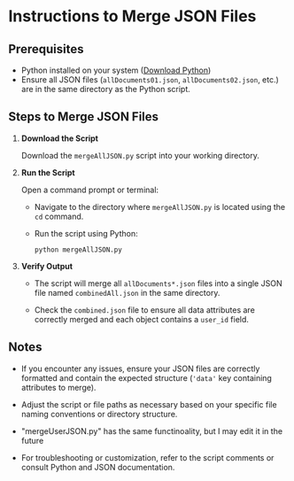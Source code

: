 # Instructions to Merge JSON Files

## Prerequisites

- Python installed on your system ([Download Python](https://www.python.org/downloads/))
- Ensure all JSON files (`allDocuments01.json`, `allDocuments02.json`, etc.) are in the same directory as the Python script.

## Steps to Merge JSON Files

1. **Download the Script**

   Download the `mergeAllJSON.py` script into your working directory.

2. **Run the Script**

   Open a command prompt or terminal:
   
   - Navigate to the directory where `mergeAllJSON.py` is located using the `cd` command.

   - Run the script using Python:
     ```
     python mergeAllJSON.py
     ```

3. **Verify Output**

   - The script will merge all `allDocuments*.json` files into a single JSON file named `combinedAll.json` in the same directory.

   - Check the `combined.json` file to ensure all data attributes are correctly merged and each object contains a `user_id` field.

## Notes

- If you encounter any issues, ensure your JSON files are correctly formatted and contain the expected structure (`'data'` key containing attributes to merge).

- Adjust the script or file paths as necessary based on your specific file naming conventions or directory structure.

- "mergeUserJSON.py" has the same functinoality, but I may edit it in the future

- For troubleshooting or customization, refer to the script comments or consult Python and JSON documentation.
